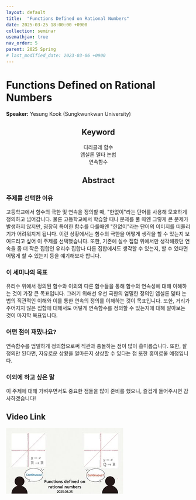 ```yaml
---
layout: default
title:  "Functions Defined on Rational Numbers"
date: 2025-03-25 18:00:00 +0900
collection: seminar
usemathjax: true
nav_order: 5
parent: 2025 Spring
# last_modified_date: 2023-03-06 +0900
---
```

# Functions Defined on Rational Numbers

**Speaker:** Yesung Kook (Sungkwunkwan University) <br>
   
## <center> Keyword </center>
<center>디리클레 함수</center>
<center>엡실론 델타 논법</center>
<center>연속함수</center>
   
## <center> Abstract </center>

### 주제를 선택한 이유
고등학교에서 함수의 극한 및 연속을 정의할 때, "한없이"라는 단어를 사용해 모호하게 정의하고 넘어갑니다. 물론 고등학교에서 학습할 때나 문제를 풀 때엔 그렇게 큰 문제가 발생하지 않지만, 굉장히 특이한 함수를 다룰때엔 "한없이"라는 단어의 이미지를 떠올리기가 어려워지게 됩니다. 이런 상황에서는 함수의 극한을 어떻게 생각을 할 수 있는지 보여드리고 싶어 이 주제를 선택했습니다. 또한, 기존에 실수 집합 위에서만 생각해왔던 연속을 좀 더 작은 집합인 유리수 집합나 다른 집합에서도 생각할 수 있는지, 할 수 있다면 어떻게 할 수 있는지 등을 얘기해보자 합니다.

### 이 세미나의 목표
유리수 위에서 정의된 함수와 이외의 다른 함수들을 통해 함수의 연속성에 대해 이해하는 것이 가장 큰 목표입니다. 그러기 위해선 우선 극한의 엄밀한 정의인 엡실론 덽타 논법의 직관적인 이해와 이를 통한 연속의 정의를 이해하는 것이 목표입니다. 또한, 거리가 주어지지 않은 집합에 대해서도 어떻게 연속함수를 정의할 수 있는지에 대해 알아보는 것이 마지막 목표입니다.

### 어떤 점이 재밌나요?
연속함수를 엄밀하게 정의함으로써 직관과 충돌하는 점이 많이 흥미롭습니다. 또한, 잘 정의만 된다면, 자유로운 상황을 얼마든지 상상할 수 있다는 점 또한 흥미로울 예정입니다.

### 이외에 하고 싶은 말
이 주제에 대해 가벼우면서도 중요한 점들을 많이 준비를 했으니, 즐겁게 들어주시면 감사하겠습니다!

## Video Link

[![Video Label](pictures/5_rational.jpg)](https://youtu.be/w-k4-go1aTE)

<!--## ## PDF Download
<a target='_blank' href='download/EulerLagrange.pdf'>Euler-Lagrange equation PPT</a>-->